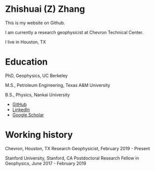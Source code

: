 # Zhishuai (Z) Zhang
This is my website on Github.

I am currently a research geophysicist at Chevron Technical Center.

I live in Houston, TX

# Education
PhD, Geophysics, UC Berkeley

M.S., Petroleum Engineering, Texas A&M University

B.S., Physics, Nankai University

<ul>
<li><a href="https://github.com/zhishuaizhang/">GitHub</a></li>
<li><a href="https://www.linkedin.com/in/zhishuaizhang/">LinkedIn</a></li>
<li><a href="https://scholar.google.com/citations?user=HsUKV5YAAAAJ&hl=en&oi=ao">Google Scholar</a></li>
</ul>

# Working history
Chevron, Houston, TX
Research Geophysicist, February 2019 - Present

Stanford University, Stanford, CA
Postdoctoral Research Fellow in Geophysics, June 2017 - February 2019​
